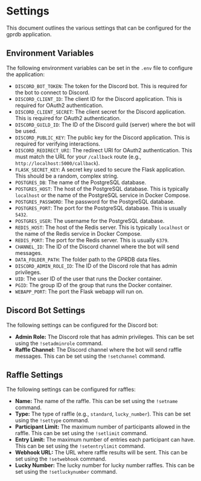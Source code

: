# Settings

This document outlines the various settings that can be configured for the gprdb application.

## Environment Variables

The following environment variables can be set in the `.env` file to configure the application:

*   `DISCORD_BOT_TOKEN`: The token for the Discord bot. This is required for the bot to connect to Discord.
*   `DISCORD_CLIENT_ID`: The client ID for the Discord application. This is required for OAuth2 authentication.
*   `DISCORD_CLIENT_SECRET`: The client secret for the Discord application. This is required for OAuth2 authentication.
*   `DISCORD_GUILD_ID`: The ID of the Discord guild (server) where the bot will be used.
*   `DISCORD_PUBLIC_KEY`: The public key for the Discord application. This is required for verifying interactions.
*   `DISCORD_REDIRECT_URI`: The redirect URI for OAuth2 authentication. This must match the URL for your `/callback` route (e.g., `http://localhost:5000/callback`).
*   `FLASK_SECRET_KEY`: A secret key used to secure the Flask application. This should be a random, complex string.
*   `POSTGRES_DB`: The name of the PostgreSQL database.
*   `POSTGRES_HOST`: The host of the PostgreSQL database. This is typically `localhost` or the name of the PostgreSQL service in Docker Compose.
*   `POSTGRES_PASSWORD`: The password for the PostgreSQL database.
*   `POSTGRES_PORT`: The port for the PostgreSQL database. This is usually `5432`.
*   `POSTGRES_USER`: The username for the PostgreSQL database.
*   `REDIS_HOST`: The host of the Redis server. This is typically `localhost` or the name of the Redis service in Docker Compose.
*   `REDIS_PORT`: The port for the Redis server. This is usually `6379`.
*   `CHANNEL_ID`: The ID of the Discord channel where the bot will send messages.
*   `DATA_FOLDER_PATH`: The folder path to the GPRDB data files.
*   `DISCORD_ADMIN_ROLE_ID`: The ID of the Discord role that has admin privileges.
*   `UID`: The user ID of the user that runs the Docker container.
*   `PGID`: The group ID of the group that runs the Docker container.
*   `WEBAPP_PORT`: The port the Flask webapp will run on.

## Discord Bot Settings

The following settings can be configured for the Discord bot:

*   **Admin Role:** The Discord role that has admin privileges. This can be set using the `!setadminrole` command.
*   **Raffle Channel:** The Discord channel where the bot will send raffle messages. This can be set using the `!setchannel` command.

## Raffle Settings

The following settings can be configured for raffles:

*   **Name:** The name of the raffle. This can be set using the `!setname` command.
*   **Type:** The type of raffle (e.g., `standard`, `lucky_number`). This can be set using the `!settype` command.
*   **Participant Limit:** The maximum number of participants allowed in the raffle. This can be set using the `!setlimit` command.
*   **Entry Limit:** The maximum number of entries each participant can have. This can be set using the `!setentrylimit` command.
*   **Webhook URL:** The URL where raffle results will be sent. This can be set using the `!setwebhook` command.
*   **Lucky Number:** The lucky number for lucky number raffles. This can be set using the `!setluckynumber` command.